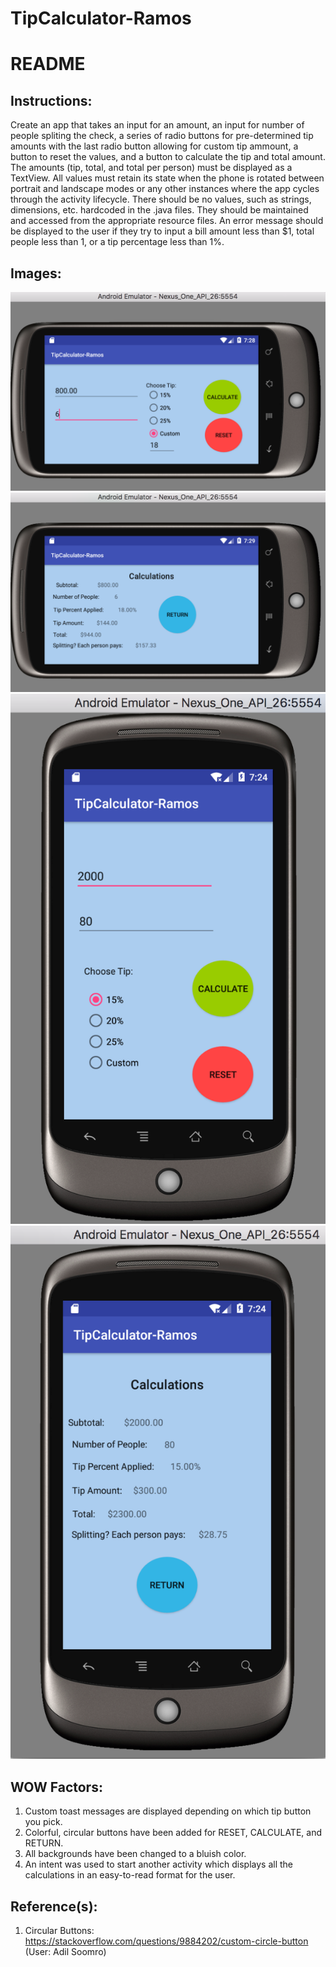 # TipCalculator-Ramos

# README

## Instructions:  
Create an app that takes an input for an amount, an input for number of people spliting the check, a series of radio buttons for pre-determined tip amounts with the last radio button allowing for custom tip ammount, a button to reset the values, and a button to calculate the tip and total amount. The amounts (tip, total, and total per person) must be displayed as a TextView. All values must retain its state when the phone is rotated between portrait and landscape modes or any other instances where the app cycles through the activity lifecycle. There should be no values, such as strings, dimensions, etc. hardcoded in the .java files. They should be maintained and accessed from the appropriate resource files. An error message should be displayed to the user if they try to input a bill amount less than $1, total people less than 1, or a tip percentage less than 1%. 

## Images:  
![pic1](https://github.com/ricky52194/TipCalculator-Ramos/blob/master/landscapeActivity1.png)  
![pic2](https://github.com/ricky52194/TipCalculator-Ramos/blob/master/landscapeActivity2.png)  
![pic3](https://github.com/ricky52194/TipCalculator-Ramos/blob/master/portraitActivity1.png)  
![pic4](https://github.com/ricky52194/TipCalculator-Ramos/blob/master/portraitActivity2.png)  


## WOW Factors:
1. Custom toast messages are displayed depending on which tip button you pick.  
2. Colorful, circular buttons have been added for RESET, CALCULATE, and RETURN.  
3. All backgrounds have been changed to a bluish color.  
4. An intent was used to start another activity which displays all the calculations in an easy-to-read format for the user.  

## Reference(s):
1. Circular Buttons: https://stackoverflow.com/questions/9884202/custom-circle-button (User: Adil Soomro)   
